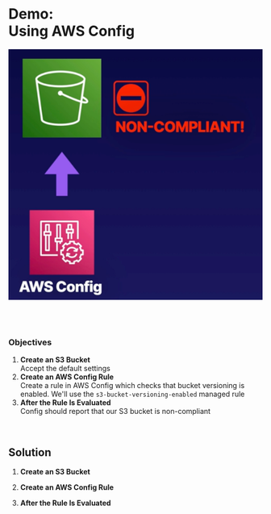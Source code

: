 # Demo:<br>Using AWS Config

![](../img/demo/3.7.AWSConfig.png)

<br><br>

### Objectives
1. **Create an S3 Bucket**<br>Accept the default settings
2. **Create an AWS Config Rule**<br>Create a rule in AWS Config which checks that bucket versioning is enabled. We'll use the `s3-bucket-versioning-enabled` managed rule
3. **After the Rule Is Evaluated**<br>Config should report that our S3 bucket is non-compliant

<br>

## Solution
1. **Create an S3 Bucket**




2. **Create an AWS Config Rule**




3. **After the Rule Is Evaluated**



